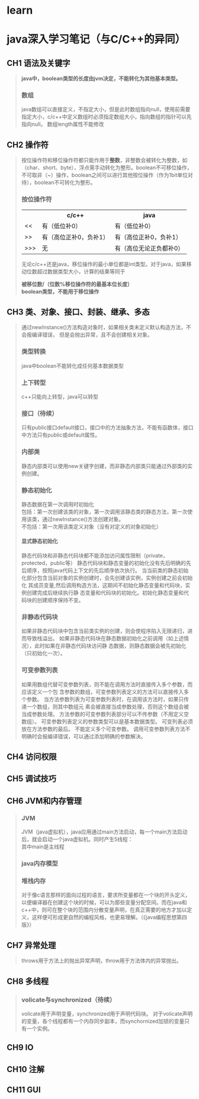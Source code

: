 # learn
# java深入学习笔记（与C/C++的异同）
## CH1 语法及关键字
>**java中，boolean类型的长度由jvm决定，不能转化为其他基本类型。**  
>### 数组
>java数组可以直接定义，不指定大小，但是此时数组指向null，使用前需要指定大小，c/c++中定义数组时必须指定数组大小，指向数组的指针可以先指向null。
>数组length属性不能修改
## CH2 操作符
>按位操作符和移位操作符都只能作用于**整数**，非整数会被转化为整数，如（char、short、byte），浮点需手动转化为整形。boolean不可移位操作，不可取非（~）操作，boolean之间可以进行其他按位操作（作为1bit单位对待），boolean不可转化为整形。
>### 按位操作符  
><table>
>	<tr><th/><th>c/c++</th><th>java</th></tr>  
>	<tr><td><<</td><td>有（低位补0）</td><td>有（低位补0）</td></tr>  
>	<tr><td>>></td><td>有（高位正补0，负补1）</td><td>有（高位正补0，负补1）</td></tr>
>	<tr><td>>>></td><td>无</td><td>有（高位无论正负都补0）</td></tr>  
></table>
>无论c/c++还是java，移位操作的最小单位都是int类型。对于java，如果移动位数超过数据类型大小，计算的结果等同于  
>
>**被移位数/（位数%移位操作符的最基本位长度）**  
>**boolean类型，不能用于移位操作**  
## CH3 类、对象、接口、封装、继承、多态  
>通过newInstance()方法构造对象时，如果相关类未定义默认构造方法，不会报编译错误，
>但是会抛出异常，且不会创建相关对象。
>### 类型转换
>java中boolean不能转化成任何基本数据类型
>### 上下转型
>c++只能向上转型，java可以转型
>### 接口（待续）
>只有public接口default接口，接口中的方法抽象方法，不能有函数体，接口中方法只有public或default属性。
>### 内部类
>静态内部类可以使用new关键字创建，而非静态内部类只能通过外部类的实例创建。  
>### 静态初始化  
>静态数据在第一次调用时初始化  
>包括：第一次创建该类的对象，第一次调用该静态类的静态方法，第一次使用该类，通过newInstance()方法创建对象。  
>不包括：第一次用该类定义对象（没有对定义的对象初始化）
>#### 显式静态初始化
>静态代码块和非静态代码块都不能添加访问属性限制（private，protected，public等）
>静态代码块和静态变量的初始化没有先后明确的先后顺序，按照java代码上下文的先后顺序依次执行。
>当当前类的静态初始化部分包含当前对象的实例创建时，会先创建该实例，实例创建之前会初始化
>其成员变量,然后调用构造方法，这期间不初始化静态变量和代码块，实例创建完成后继续执行静
>态变量和代码块的初始化。初始化静态变量和代码块的创建顺序保持不变。
>### 非静态代码块
>如果非静态代码块中包含当前类实例的创建，则会使程序陷入无限递归，进而导致栈溢出。
>如果非静态代码块在静态数据初始化之前调用（如上述情况），此时如果在非静态代码块访问静
>态数据，则静态数据会被先初始化（只初始化一次）。
>### 可变参数列表
>如果用数组代替可变参数列表，则不能在调用方法时直接传入多个参数，而应该定义一个包
>含参数的数组，可变参数列表定义的方法可以直接传入多个参数。
>当方法参数列表为可变参数列表时，在调用该方法时，如果只传递一个数组，则其中数组元
>素会被直接当成参数处理，否则这个数组会被当成参数处理。
>方法参数的可变参数列表部分可以不传参数（不用定义空数组）。
>可变参数列表定义的参数类型可以是基本数据类型。
>可变列表必须放在方法参数的最后。
>不能定义多个可变参数。
>调用可变参数列表方法不明确时会报编译错误，可以通过添加明确的参数解决。
## CH4 访问权限
## CH5 调试技巧
## CH6 JVM和内存管理
>### JVM
>JVM（java虚拟机），java应用通过main方法启动，每一个main方法启动后，就会启动一个java虚拟机。同时产生5线程：  
>其中main是主线程
>### java内存模型
>### 堆栈内存
>对于像c语言那样的面向过程的语言，要求所变量都在一个块的开头定义，以便编译器在创建这个块的时候，可以为那些变量分配空间。而在java和c++中，则可在整个块的范围内分散变量声明，在真正需要的地方才加以定义，这样便可形成更自然的编程风格，也更易理解。（《java编程思想第四版》）
## CH7 异常处理
>throws用于方法上的抛出异常声明，throw用于方法体内的异常抛出。
## CH8 多线程
>### volicate与synchronized（待续）
>volicate用于声明变量，synchronized用于声明代码块。
>对于volicate声明的变量，各个线程都有一个内存同步副本，而synchornized加锁的变量只有一个实例。
## CH9 IO
## CH10 注解
## CH11 GUI
